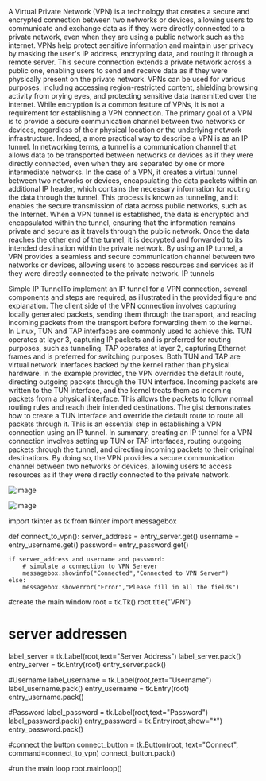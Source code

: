 A Virtual Private Network (VPN) is a technology that creates a secure and encrypted connection between two networks or devices, allowing users to communicate and exchange data as if they were directly connected to a private network, even when they are using a public network such as the internet. VPNs help protect sensitive information and maintain user privacy by masking the user's IP address, encrypting data, and routing it through a remote server. This secure connection extends a private network across a public one, enabling users to send and receive data as if they were physically present on the private network.
VPNs can be used for various purposes, including accessing region-restricted content, shielding browsing activity from prying eyes, and protecting sensitive data transmitted over the internet. While encryption is a common feature of VPNs, it is not a requirement for establishing a VPN connection. The primary goal of a VPN is to provide a secure communication channel between two networks or devices, regardless of their physical location or the underlying network infrastructure.
Indeed, a more practical way to describe a VPN is as an IP tunnel. In networking terms, a tunnel is a communication channel that allows data to be transported between networks or devices as if they were directly connected, even when they are separated by one or more intermediate networks.
In the case of a VPN, it creates a virtual tunnel between two networks or devices, encapsulating the data packets within an additional IP header, which contains the necessary information for routing the data through the tunnel. This process is known as tunneling, and it enables the secure transmission of data across public networks, such as the Internet.
When a VPN tunnel is established, the data is encrypted and encapsulated within the tunnel, ensuring that the information remains private and secure as it travels through the public network. Once the data reaches the other end of the tunnel, it is decrypted and forwarded to its intended destination within the private network. By using an IP tunnel, a VPN provides a seamless and secure communication channel between two networks or devices, allowing users to access resources and services as if they were directly connected to the private network.
IP tunnels

Simple IP TunnelTo implement an IP tunnel for a VPN connection, several components and steps are required, as illustrated in the provided figure and explanation. The client side of the VPN connection involves capturing locally generated packets, sending them through the transport, and reading incoming packets from the transport before forwarding them to the kernel.
In Linux, TUN and TAP interfaces are commonly used to achieve this. TUN operates at layer 3, capturing IP packets and is preferred for routing purposes, such as tunneling. TAP operates at layer 2, capturing Ethernet frames and is preferred for switching purposes. Both TUN and TAP are virtual network interfaces backed by the kernel rather than physical hardware.
In the example provided, the VPN overrides the default route, directing outgoing packets through the TUN interface. Incoming packets are written to the TUN interface, and the kernel treats them as incoming packets from a physical interface. This allows the packets to follow normal routing rules and reach their intended destinations.
The gist demonstrates how to create a TUN interface and override the default route to route all packets through it. This is an essential step in establishing a VPN connection using an IP tunnel.
In summary, creating an IP tunnel for a VPN connection involves setting up TUN or TAP interfaces, routing outgoing packets through the tunnel, and directing incoming packets to their original destinations. By doing so, the VPN provides a secure communication channel between two networks or devices, allowing users to access resources as if they were directly connected to the private network.


![image](https://github.com/SavvyChic42/VPN-App/assets/151141927/7a2129ca-94ee-4d4f-a3cf-99aa227f655f)

![image](https://github.com/SavvyChic42/VPN-App/assets/151141927/b52ca9e6-d8e7-401b-94f1-ec9e25784833)

import tkinter as tk
from tkinter import messagebox


def connect_to_vpn():
    server_address = entry_server.get()
    username = entry_username.get()
    password= entry_password.get()


    if server_address and username and password:
        # simulate a connection to VPN Serever
        messagebox.showinfo("Connected","Connected to VPN Server")
    else:
        messagebox.showerror("Error","Please fill in all the fields")

#create the main window
root = tk.Tk()
root.title("VPN")

# server addressen
label_server = tk.Label(root,text="Server Address")
label_server.pack()
entry_server = tk.Entry(root)
entry_server.pack()

#Username
label_username = tk.Label(root,text="Username")
label_username.pack()
entry_username = tk.Entry(root)
entry_username.pack()

#Password
label_password = tk.Label(root,text="Password")
label_password.pack()
entry_password = tk.Entry(root,show="*")
entry_password.pack()

#connect the button
connect_button = tk.Button(root, text="Connect", command=connect_to_vpn)
connect_button.pack()

#run the main loop
root.mainloop()





